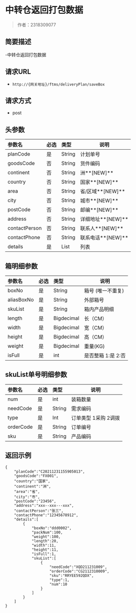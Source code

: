 # 中转仓返回打包数据

> 作者：2318309077

## 简要描述

-中转仓返回打包数据

## 请求URL
- `http://{网关地址}/ftms/deliveryPlan/saveBox`
  
## 请求方式
- post 
## 头参数

|参数名|必选|类型|说明|
|:----    |:---|:----- |-----   |
|planCode |是  |String |计划单号   |
|goodsCode |否|String |货件编码|
|continent |否|String |洲**[NEW]**|
|country |否|String |国家**[NEW]**|
|area |否|String |省/区域**[NEW]**|
|city |否|String |城市**[NEW]**|
|postCode |否|String |邮编**[NEW]**|
|address |否|String |详细地址**[NEW]**|
|contactPerson |否|String |联系人**[NEW]**|
|contactPhone |否|String |联系电话**[NEW]**|
|details |是  |List |列表  |

## 箱明细参数

|参数名|必选|类型|说明|
|:----    |:---|:----- |-----   |
|boxNo |是  |String |箱号 (唯一不重复)  |
|aliasBoxNo |是  |String |外部箱号  |
|skuList |是  |String |箱内产品明细  |
|length |是  |Bigdecimal |长（CM）   |
|width |是  |Bigdecimal |宽（CM）   |
|height |是  |Bigdecimal |高（CM）   |
|weight |是  |Bigdecimal |重量(KG) |
|isFull |是  |int |是否整箱  1:是 2:否 |

## skuList单号明细参数
|参数名|必选|类型|说明|
|:----    |:---|:----- |-----   |
|num |是  |int |装箱数量   |
|needCode |是  |String |需求编码   |
|type |是  |Int |订单类型  1采购 2调拨  |
|orderCode |是  |String |订单编号 |
|sku |是  |String |产品编码   |




## 返回示例 

``` 
{
    "planCode":"C20211231155905013",
	"goodsCode":"FX001",
    "country":"国家",
    "continent":"洲",
    "area":"省",
    "city":"市",
    "postCode":"23456",
    "address":"xxx--xxx---xxx",
    "contactPerson":"张三",
    "contactPhone":"12345678912",
    "details":[
        {
            "boxNo":"ddd0002",
            "packNum":100,
            "weight":100,
            "length":20,
            "width":11,
            "height":11,
            "isFull":1,
            "skuList":[
                {
                    "needCode":"XQD211231009",
                    "orderCode":"CG2112310009",
                    "sku":"RRYEE592QDX",
                    "type":1,
                    "num":10
                }
            ]
        }
    ]
}
```